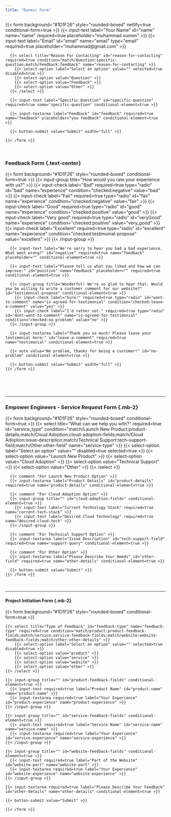 ```yaml
---
title: "Dynmic Form"
---
```


<div class="row not-prose mb-4">
  <div class="col-xl-6 mx-auto">
    {{< form background="#1D1F26" style="rounded-boxed" netlify=true conditional-form=true >}}
      {{< input-text label="Your Name" id="name" name="name" required=true placeholder="muhammad sumon" >}}
      {{< input-text label="Email" id="email" name="email" type="email" required=true placeholder="muhammad@gmail.com" >}}

      {{< select title="Reason For Contacting" id="reason-for-contacting" required=true condition="match/Question:specific-question;match/Feedback:feedback" name="reason-for-contacting" >}}
        {{< select-option label="Select an option" value="" selected=true disabled=true >}}
        {{< select-option value="Question" >}}
        {{< select-option value="Feedback" >}}
        {{< select-option value="Other" >}}
      {{< /select >}}
      
      {{< input-text label="Specific Question" id="specific-question" required=true name="specific-question" conditional-element=true >}}
      
      {{< input-textarea label="Feedback" id="feedback" required=true name="feedback" placeholder="you feedback" conditional-element=true >}}
      
      {{< button-submit value="Submit" width="full" >}}

    {{< /form >}}
  </div>
</div>

<br/>

### Feedback Form {.text-center}

<div class="row not-prose">
  <div class="col-xl-6 mx-auto">
    {{< form background="#1D1F26" style="rounded-boxed" conditional-form=true >}}
      {{< input-group title="How would you rate your experience with us?" >}}
        {{< input-check label="Bad" required=true type="radio" id="bad" name="experience" condition="checked:negative" value="bad" >}}
        {{< input-check label="Fair" required=true type="radio" id="fair" name="experience" condition="checked:negative" value="fair" >}}
        {{< input-check label="Good" required=true type="radio" id="good" name="experience" condition="checked:positive" value="good" >}}
        {{< input-check label="Very good" required=true type="radio" id="veryGood" name="experience" condition="checked:positive" value="very_good" >}}
        {{< input-check label="Excellent" required=true type="radio" id="excellent" name="experience" condition="checked:testimonial-propose" value="excellent" >}}
      {{< /input-group >}}

      {{< input-text label="We're sorry to hear you had a bad experience. What went wrong?" id="negative" required=true name="feedback" placeholder="" conditional-element=true >}}

      {{< input-text label="Please tell us what you liked and how we can improve:" id="positive" name="feedback" placeholder="" required=true conditional-element=true >}}

      {{< input-group title="Wonderful! We're so glad to hear that. Would you be willing to write a customer comment for our website?" id="testimonial-propose" conditional-element=true >}}
        {{< input-check label="Sure!" required=true type="radio" id="want-to-comment" name="is-agreed-for-testimonial" condition="checked:leave-a-comment" value="yes" >}}
        {{< input-check label="I'd rather not." required=true type="radio" id="dont-want-to-comment" name="is-agreed-for-testimonial" condition="checked:no-problem" value="no" >}}
      {{< /input-group >}}

      {{< input-textarea label="Thank you so much! Please leave your testimonial here:" id="leave-a-comment" required=true name="testimonial" conditional-element=true >}}
      
      {{< note value="No problem, thanks for being a customer!" id="no-problem" conditional-element=true >}}
      
      {{< button-submit value="Submit" width="full" >}}
    {{< /form >}}
  </div>
</div>

<br/>
<br/>
<br/>

---

### Empower Engineers - Service Request Form {.mb-2}

<div class="row not-prose">
  <div class="col-xl-6">
    {{< form background="#1D1F26" style="rounded-boxed" conditional-form=true >}}
      {{< select title="What can we help you with?" required=true id="service_type" condition="match/Launch New Product:product-details;match/Cloud Adoption:cloud-adoption-fields;match/Cloud Adoption:issue-description;match/Technical Support:tech-support-field;match/Other:other-field" name="service-type" >}}
        {{< select-option label="Select an option" value="" disabled=true selected=true >}}
        {{< select-option value="Launch New Product" >}}
        {{< select-option value="Cloud Adoption" >}}
        {{< select-option value="Technical Support" >}}
        {{< select-option value="Other" >}}
      {{< /select >}}

      {{< comment "For Launch New Product Option" >}}
      {{< input-textarea label="Product Details" id="product-details" required=true name="product-details" conditional-element=true >}}

      {{< comment "For Cloud Adoption Option" >}}
      {{< input-group title="" id="cloud-adoption-fields" conditional-element=true >}}
        {{< input-text label="Current Technology Stack" required=true name="current-tech-stack" >}}
        {{< input-text label="Desired Cloud Technology" required=true name="desired-cloud-tech" >}}
      {{< /input-group >}}

      {{< comment "For Technical Support Option" >}}
      {{< input-textarea label="Issue Description" id="tech-support-field" required=true name="support-query" conditional-element=true >}}

      {{< comment "For Other Option" >}}
      {{< input-textarea label="Please Describe Your Needs" id="other-field" required=true name="other-details" conditional-element=true >}}

      {{< button-submit value="Submit" >}}
    {{< /form >}}
  </div>
</div>

<br/>

---

#### Project Initiation Form {.mb-2}

<div class="row not-prose">
  <div class="col-xl-6">
    {{< form background="#1D1F26" style="rounded-boxed" conditional-form=true >}}

    {{< select title="Type of Feedback" id="feedback-type" name="feedback-type" required=true condition="match/product:product-feedback-fields;match/service:service-feedback-fields;match/website:website-feedback-fields;match/other:other-details" >}}
        {{< select-option label="Select an option" value="" selected=true disabled=true >}}
        {{< select-option value="product" >}}
        {{< select-option value="service" >}}
        {{< select-option value="website" >}}
        {{< select-option value="other" >}}
    {{< /select >}}

    {{< input-group title="" id="product-feedback-fields" conditional-element=true >}}
      {{< input-text required=true label="Product Name" id="product-name" name="product-name" >}}
      {{< input-textarea required=true label="Your Experience" id="product-experience" name="product-experience" >}}
    {{< /input-group >}}

    {{< input-group title="" id="service-feedback-fields" conditional-element=true >}}
      {{< input-text required=true label="Service Name" id="service-name" name="service-name" >}}
      {{< input-textarea required=true label="Your Experience" id="service-experience" name="service-experience" >}}
    {{< /input-group >}}

    {{< input-group title="" id="website-feedback-fields" conditional-element=true >}}
      {{< input-text required=true label="Part of the Website" id="website-part" name="website-part" >}}
      {{< input-textarea required=true label="Your Experience" id="website-experience" name="website-experience" >}}
    {{< /input-group >}}

    {{< input-textarea required=true label="Please Describe Your Feedback" id="other-details" name="other-details" conditional-element=true >}}

    {{< button-submit value="Submit" >}}

    {{< /form >}}
  </div>
</div>
